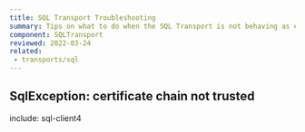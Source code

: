 ```yaml
---
title: SQL Transport Troubleshooting
summary: Tips on what to do when the SQL Transport is not behaving as expected
component: SQLTransport
reviewed: 2022-03-24
related:
 - transports/sql
---
```


## SqlException: certificate chain not trusted

include: sql-client4